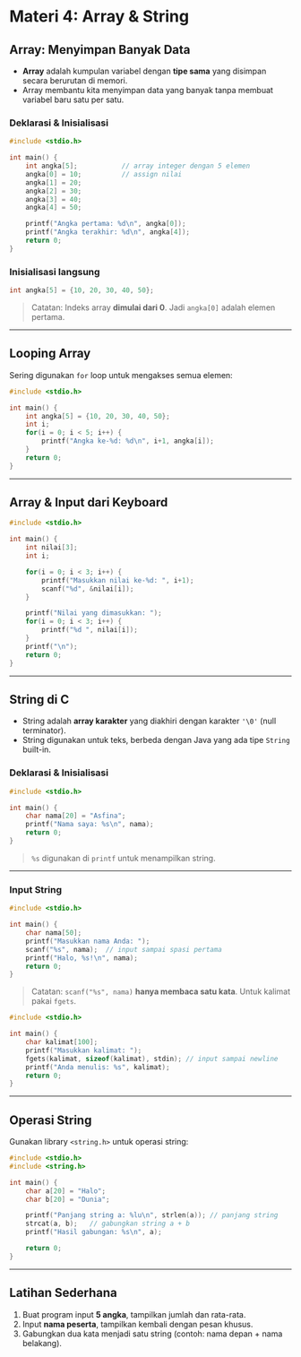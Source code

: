 # Materi 4: Array & String

## Array: Menyimpan Banyak Data

* **Array** adalah kumpulan variabel dengan **tipe sama** yang disimpan secara berurutan di memori.
* Array membantu kita menyimpan data yang banyak tanpa membuat variabel baru satu per satu.

### Deklarasi & Inisialisasi

```c
#include <stdio.h>

int main() {
    int angka[5];           // array integer dengan 5 elemen
    angka[0] = 10;          // assign nilai
    angka[1] = 20;
    angka[2] = 30;
    angka[3] = 40;
    angka[4] = 50;

    printf("Angka pertama: %d\n", angka[0]);
    printf("Angka terakhir: %d\n", angka[4]);
    return 0;
}
```

### Inisialisasi langsung

```c
int angka[5] = {10, 20, 30, 40, 50};
```

> Catatan: Indeks array **dimulai dari 0**. Jadi `angka[0]` adalah elemen pertama.

---

## Looping Array

Sering digunakan `for` loop untuk mengakses semua elemen:

```c
#include <stdio.h>

int main() {
    int angka[5] = {10, 20, 30, 40, 50};
    int i;
    for(i = 0; i < 5; i++) {
        printf("Angka ke-%d: %d\n", i+1, angka[i]);
    }
    return 0;
}
```

---

## Array & Input dari Keyboard

```c
#include <stdio.h>

int main() {
    int nilai[3];
    int i;

    for(i = 0; i < 3; i++) {
        printf("Masukkan nilai ke-%d: ", i+1);
        scanf("%d", &nilai[i]);
    }

    printf("Nilai yang dimasukkan: ");
    for(i = 0; i < 3; i++) {
        printf("%d ", nilai[i]);
    }
    printf("\n");
    return 0;
}
```

---

## String di C

* String adalah **array karakter** yang diakhiri dengan karakter `'\0'` (null terminator).
* String digunakan untuk teks, berbeda dengan Java yang ada tipe `String` built-in.

### Deklarasi & Inisialisasi

```c
#include <stdio.h>

int main() {
    char nama[20] = "Asfina";
    printf("Nama saya: %s\n", nama);
    return 0;
}
```

> `%s` digunakan di `printf` untuk menampilkan string.

---

### Input String

```c
#include <stdio.h>

int main() {
    char nama[50];
    printf("Masukkan nama Anda: ");
    scanf("%s", nama);  // input sampai spasi pertama
    printf("Halo, %s!\n", nama);
    return 0;
}
```

> Catatan: `scanf("%s", nama)` **hanya membaca satu kata**. Untuk kalimat pakai `fgets`.

```c
#include <stdio.h>

int main() {
    char kalimat[100];
    printf("Masukkan kalimat: ");
    fgets(kalimat, sizeof(kalimat), stdin); // input sampai newline
    printf("Anda menulis: %s", kalimat);
    return 0;
}
```

---

## Operasi String

Gunakan library `<string.h>` untuk operasi string:

```c
#include <stdio.h>
#include <string.h>

int main() {
    char a[20] = "Halo";
    char b[20] = "Dunia";

    printf("Panjang string a: %lu\n", strlen(a)); // panjang string
    strcat(a, b);   // gabungkan string a + b
    printf("Hasil gabungan: %s\n", a);

    return 0;
}
```

---

## Latihan Sederhana

1. Buat program input **5 angka**, tampilkan jumlah dan rata-rata.
2. Input **nama peserta**, tampilkan kembali dengan pesan khusus.
3. Gabungkan dua kata menjadi satu string (contoh: nama depan + nama belakang).
